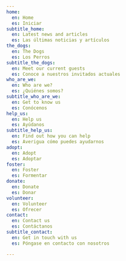 ```yaml
---
home:
  en: Home
  es: Iniciar
subtitle_home:
  en: Latest news and articles
  es: Las últimas noticias y artículos
the_dogs:
  en: The Dogs
  es: Los Perros
subtitle_the_dogs:
  en: Meet our current guests
  es: Conoce a nuestros invitados actuales
who_are_we:
  en: Who are we?
  es: ¿Quiénes somos?
subtitle_who_are_we:
  en: Get to know us
  es: Conócenos
help_us:
  en: Help us
  es: Ayúdanos
subtitle_help_us:
  en: Find out how you can help
  es: Averigua cómo puedes ayudarnos
adopt:
  en: Adopt
  es: Adoptar
foster:
  en: Foster
  es: Formentar
donate:
  en: Donate
  es: Donar
volunteer:
  en: Volunteer
  es: Ofrecer
contact:
  en: Contact us
  es: Contáctanos
subtitle_contact:
  en: Get in touch with us
  es: Póngase en contacto con nosotros

---
```


